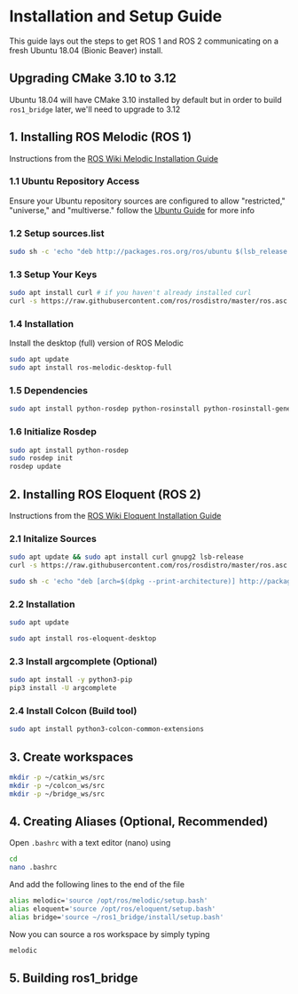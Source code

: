 # Installation and Setup Guide
This guide lays out the steps to get ROS 1 and ROS 2 communicating on a fresh Ubuntu 18.04 (Bionic Beaver) install.

## Upgrading CMake 3.10 to 3.12
Ubuntu 18.04 will have CMake 3.10 installed by default but in order to build `ros1_bridge` later, we'll need to upgrade to 3.12


## 1. Installing ROS Melodic (ROS 1)
Instructions from the [ROS Wiki Melodic Installation Guide](http://wiki.ros.org/melodic/Installation/Ubuntu)

### 1.1 Ubuntu Repository Access
Ensure your Ubuntu repository sources are configured to allow "restricted," "universe," and "multiverse." follow the [Ubuntu Guide](https://help.ubuntu.com/community/Repositories/Ubuntu) for more info

### 1.2 Setup sources.list
```bash
sudo sh -c 'echo "deb http://packages.ros.org/ros/ubuntu $(lsb_release -sc) main" > /etc/apt/sources.list.d/ros-latest.list'
```
### 1.3 Setup Your Keys
```bash
sudo apt install curl # if you haven't already installed curl
curl -s https://raw.githubusercontent.com/ros/rosdistro/master/ros.asc | sudo apt-key add -
```
### 1.4 Installation
Install the desktop (full) version of ROS Melodic
```bash
sudo apt update
sudo apt install ros-melodic-desktop-full
```
### 1.5 Dependencies
```bash
sudo apt install python-rosdep python-rosinstall python-rosinstall-generator python-wstool build-essential
```
### 1.6 Initialize Rosdep
```bash
sudo apt install python-rosdep
sudo rosdep init
rosdep update
```

## 2. Installing ROS Eloquent (ROS 2)
Instructions from the [ROS Wiki Eloquent Installation Guide](https://docs.ros.org/en/eloquent/Installation/Linux-Install-Debians.html)

### 2.1 Initalize Sources
```bash
sudo apt update && sudo apt install curl gnupg2 lsb-release
curl -s https://raw.githubusercontent.com/ros/rosdistro/master/ros.asc | sudo apt-key add -
```
```bash
sudo sh -c 'echo "deb [arch=$(dpkg --print-architecture)] http://packages.ros.org/ros2/ubuntu $(lsb_release -cs) main" > /etc/apt/sources.list.d/ros2-latest.list'
```
### 2.2 Installation
```bash
sudo apt update
```
```bash
sudo apt install ros-eloquent-desktop
```
### 2.3 Install argcomplete (Optional)
```bash
sudo apt install -y python3-pip
pip3 install -U argcomplete
```
### 2.4 Install Colcon (Build tool)
```bash
sudo apt install python3-colcon-common-extensions
```

## 3. Create workspaces
```bash
mkdir -p ~/catkin_ws/src
mkdir -p ~/colcon_ws/src
mkdir -p ~/bridge_ws/src
```

## 4. Creating Aliases (Optional, Recommended)
Open `.bashrc` with a text editor (nano) using
```bash
cd
nano .bashrc
```
And add the following lines to the end of the file
```bash
alias melodic='source /opt/ros/melodic/setup.bash'
alias eloquent='source /opt/ros/eloquent/setup.bash'
alias bridge='source ~/ros1_bridge/install/setup.bash'
```
Now you can source a ros workspace by simply typing
```bash
melodic
```

## 5. Building ros1_bridge
